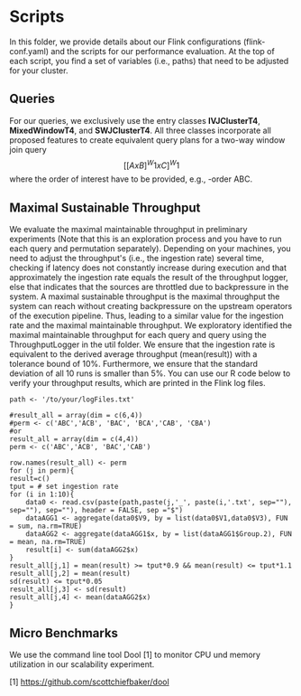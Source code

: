 # Scripts

In this folder, we provide details about our Flink configurations (flink-conf.yaml) and the scripts for our performance evaluation. 
At the top of each script, you find a set of variables (i.e., paths) that need to be adjusted for your cluster.

## Queries
For our queries, we exclusively use the entry classes **IVJClusterT4**, **MixedWindowT4**, and **SWJClusterT4**.
All three classes incorporate all proposed features to create equivalent query plans for a two-way window join query
$$[[A x B]^W1 x C ]^W1$$ where the order of interest have to be provided, e.g., -order ABC. 

## Maximal Sustainable Throughput
We evaluate the maximal maintainable throughput in preliminary experiments (Note that this is an exploration process and you have to run each query and permutation separately). 
Depending on your machines, you need to adjust the throughput's (i.e., the ingestion rate) several time, checking if latency does not constantly increase during execution and that 
approximately the ingestion rate equals the result of the throughput logger, else that indicates that the sources are throttled due to 
backpressure in the system. 
A maximal sustainable throughput is the maximal throughput the system can reach without creating backpressure on the upstream operators of the execution pipeline.
Thus, leading to a similar value for the ingestion rate and the maximal maintainable throughput. We exploratory identified the maximal maintainable throughput for each query and query using the ThroughputLogger in the util folder.
We ensure that the ingestion rate is equivalent to the derived average throughput (mean(result)) with a tolerance bound of 10%. 
Furthermore, we ensure that the standard deviation of all 10 runs is smaller than 5%. 
You can use our R code below to verify your throughput results, which are printed in the Flink log files. 
```
path <- '/to/your/logFiles.txt'

#result_all = array(dim = c(6,4))
#perm <- c('ABC','ACB', 'BAC', 'BCA','CAB', 'CBA')
#or
result_all = array(dim = c(4,4))
perm <- c('ABC','ACB', 'BAC','CAB')

row.names(result_all) <- perm
for (j in perm){
result=c()
tput = # set ingestion rate
for (i in 1:10){
    data0 <- read.csv(paste(path,paste(j,'_', paste(i,'.txt', sep=""), sep=""), sep=""), header = FALSE, sep ="$")
    dataAGG1 <- aggregate(data0$V9, by = list(data0$V1,data0$V3), FUN = sum, na.rm=TRUE)
    dataAGG2 <- aggregate(dataAGG1$x, by = list(dataAGG1$Group.2), FUN = mean, na.rm=TRUE)
    result[i] <- sum(dataAGG2$x)
}
result_all[j,1] = mean(result) >= tput*0.9 && mean(result) <= tput*1.1
result_all[j,2] = mean(result)
sd(result) <= tput*0.05
result_all[j,3] <- sd(result)
result_all[j,4] <- mean(dataAGG2$x)
}
``` 

## Micro Benchmarks
We use the command line tool Dool [1] to monitor CPU und memory utilization in our scalability experiment. 

[1] https://github.com/scottchiefbaker/dool

